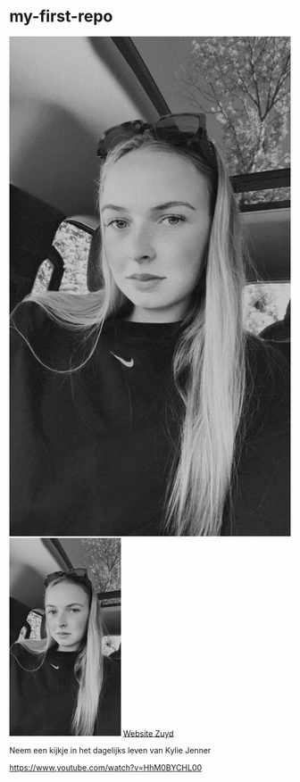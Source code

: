 # my-first-repo
![Foto van Fee Baggen](IMG_8803.JPG)
<img src="IMG_8803.JPG" alt="Foto van Fee Baggen" width="200">
[Website Zuyd](https://www.zuyd.nl/)

Neem een kijkje in het dagelijks leven van Kylie Jenner 

https://www.youtube.com/watch?v=HhM0BYCHL00

